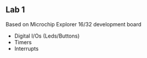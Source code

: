 ## Lab 1
Based on Microchip Explorer 16/32 development board   
- Digital I/Os (Leds/Buttons)
- Timers
- Interrupts
